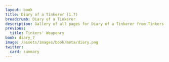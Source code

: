 ```yaml
---
layout: book
title: Diary of a Tinkerer (1.7)
breadcrumb: Diary of a Tinkerer
description: Gallery of all pages for Diary of a Tinkerer from Tinkers' Construct in Minecraft 1.7.10.
previous:
  title: Tinkers' Weaponry
book: diary_7
image: /assets/images/book/meta/diary.png
twitter:
  card: summary
---
```

